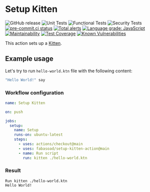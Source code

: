 # Setup Kitten

![GitHub release](https://img.shields.io/github/v/release/fabasoad/setup-kitten-action?include_prereleases)
![Unit Tests](https://github.com/fabasoad/setup-kitten-action/workflows/Unit%20Tests/badge.svg)
![Functional Tests](https://github.com/fabasoad/setup-kitten-action/workflows/Functional%20Tests/badge.svg)
![Security Tests](https://github.com/fabasoad/setup-kitten-action/workflows/Security%20Tests/badge.svg)
[![pre-commit.ci status](https://results.pre-commit.ci/badge/github/fabasoad/setup-kitten-action/main.svg)](https://results.pre-commit.ci/latest/github/fabasoad/setup-kitten-action/main)
[![Total alerts](https://img.shields.io/lgtm/alerts/g/fabasoad/setup-kitten-action.svg?logo=lgtm&logoWidth=18)](https://lgtm.com/projects/g/fabasoad/setup-kitten-action/alerts/)
[![Language grade: JavaScript](https://img.shields.io/lgtm/grade/javascript/g/fabasoad/setup-kitten-action.svg?logo=lgtm&logoWidth=18)](https://lgtm.com/projects/g/fabasoad/setup-kitten-action/context:javascript)
[![Maintainability](https://api.codeclimate.com/v1/badges/62d48a0187e92fd63238/maintainability)](https://codeclimate.com/github/fabasoad/setup-kitten-action/maintainability)
[![Test Coverage](https://api.codeclimate.com/v1/badges/62d48a0187e92fd63238/test_coverage)](https://codeclimate.com/github/fabasoad/setup-kitten-action/test_coverage)
[![Known Vulnerabilities](https://snyk.io/test/github/fabasoad/setup-kitten-action/badge.svg?targetFile=package.json)](https://snyk.io/test/github/fabasoad/setup-kitten-action?targetFile=package.json)

This action sets up a [Kitten](http://kittenlang.org/).

## Example usage

Let's try to run `hello-world.ktn` file with the following content:

```haskell
"Hello World!" say
```

### Workflow configuration

```yaml
name: Setup Kitten

on: push

jobs:
  setup:
    name: Setup
    runs-on: ubuntu-latest
    steps:
      - uses: actions/checkout@main
      - uses: fabasoad/setup-kitten-action@main
      - name: Run script
        run: kitten ./hello-world.ktn
```

### Result

```shell
Run kitten ./hello-world.ktn
Hello World!
```
